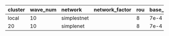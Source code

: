 |cluster|wave_num|network|network_factor|rou|base_lr|max_iter|end|result|
|:----|:----|:----|:----|:----|:----|:----|:----|:----|
|local|10|simplestnet||8|7e-4|300|True||
|20|10|simplenet||8|7e-4|3000|False||
